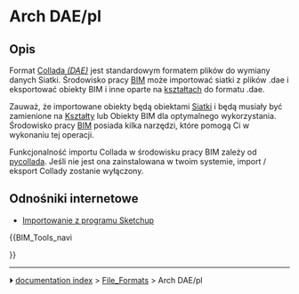 # Arch DAE/pl
## Opis

Format [Collada *(DAE)*](https://en.wikipedia.org/wiki/COLLADA) jest standardowym formatem plików do wymiany danych Siatki. Środowisko pracy [BIM](BIM_Workbench/pl.md) może importować siatki z plików .dae i eksportować obiekty BIM i inne oparte na [kształtach](Part_Workbench/pl.md) do formatu .dae.

Zauważ, że importowane obiekty będą obiektami [Siatki](Mesh_Workbench/pl.md) i będą musiały być zamienione na [Kształty](Shape/pl.md) lub Obiekty BIM dla optymalnego wykorzystania. Środowisko pracy [BIM](BIM_Workbench/pl.md) posiada kilka narzędzi, które pomogą Ci w wykonaniu tej operacji.

Funkcjonalność importu Collada w środowisku pracy BIM zależy od [pycollada](http://pycollada.github.io/). Jeśli nie jest ona zainstalowana w twoim systemie, import / eksport Collady zostanie wyłączony.



## Odnośniki internetowe 

-   [Importowanie z programu Sketchup](Importing_From_Sketchup.md)





{{BIM_Tools_navi

}}



---
⏵ [documentation index](../README.md) > [File_Formats](Category_File_Formats.md) > Arch DAE/pl
